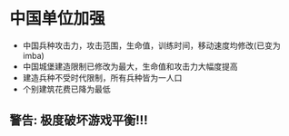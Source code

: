 <!--
 * @Author: Fullsize
 * @Date: 2021-12-12 23:57:50
 * @LastEditors: Fullsize
 * @LastEditTime: 2021-12-13 00:06:02
 * @FilePath: \AOE3-mod\chinese units strengthen\README.md
-->
# 中国单位加强

- 中国兵种攻击力，攻击范围，生命值，训练时间，移动速度均修改(已变为imba)
- 中国城堡建造限制已修改为最大，生命值和攻击力大幅度提高
- 建造兵种不受时代限制，所有兵种皆为一人口
- 个别建筑花费已降为最低
## 警告: 极度破坏游戏平衡!!!
